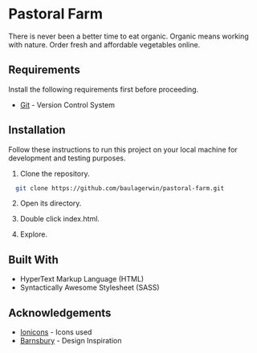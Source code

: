 # Pastoral Farm

There is never been a better time to eat organic. Organic means working with nature. Order fresh and affordable vegetables online.

## Requirements

Install the following requirements first before proceeding.

- [Git](https://git-scm.com/) - Version Control System

## Installation

Follow these instructions to run this project on your local machine for development and testing purposes.

1. Clone the repository.

```bash
  git clone https://github.com/baulagerwin/pastoral-farm.git
```

2. Open its directory.

3. Double click index.html.

4. Explore.

## Built With

- HyperText Markup Language (HTML)
- Syntactically Awesome Stylesheet (SASS)

## Acknowledgements

- [Ionicons](https://ionic.io/ionicons) - Icons used
- [Barnsbury](https://wordpress.com/theme/barnsbury) - Design Inspiration

